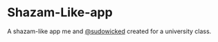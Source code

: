 # Shazam-Like-app
A shazam-like app me and [@sudowicked](https://github.com/sudowicked) created for a university class.
